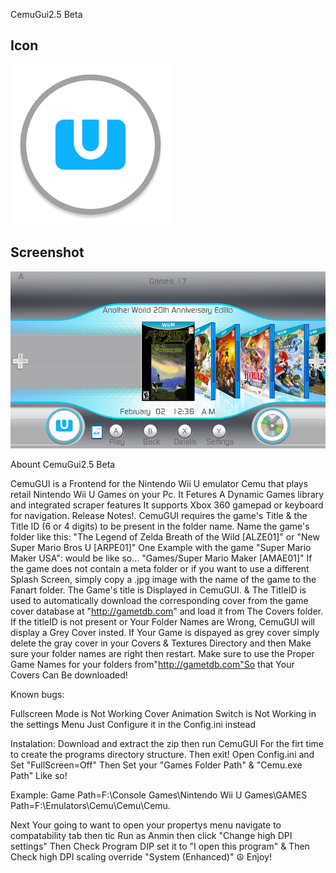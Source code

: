 CemuGui2.5 Beta

## Icon
![Screenshot](https://github.com/jackrabbit72380/CemuGUI/blob/main/config.png)

## Screenshot
![Screenshot](https://github.com/jackrabbit72380/CemuGUI/blob/main/Screenshot.png)

Abount CemuGui2.5 Beta

CemuGUI is a Frontend for the Nintendo Wii U emulator Cemu that plays retail Nintendo Wii U Games on your Pc.
It Fetures A Dynamic Games library and integrated scraper features
It supports Xbox 360 gamepad or keyboard for navigation.
Release Notes!.
CemuGUI requires the game's Title & the Title ID (6 or 4 digits) to be present in the folder name.
Name the game's folder like this:
"The Legend of Zelda Breath of the Wild [ALZE01]"
or "New Super Mario Bros U [ARPE01]"
One Example with the game "Super Mario Maker USA": would be like so...
"Games/Super Mario Maker [AMAE01]"
If the game does not contain a meta folder or if you want to use a different Splash Screen, simply copy a .jpg image with the name of the game to the Fanart folder.
The Game's title is Displayed in CemuGUI.
& The TitleID is used to automatically download the corresponding cover from the game cover database at "http://gametdb.com" and load it from The Covers folder.
If the titleID is not present or Your Folder Names are Wrong, CemuGUI will display a Grey Cover insted.
If Your Game is dispayed as grey cover simply delete the gray cover in your Covers & Textures Directory and then Make sure your folder names are right then restart.
Make sure to use the Proper Game Names for your folders from"http://gametdb.com"So that Your Covers Can Be downloaded!

Known bugs:

Fullscreen Mode is Not Working
Cover Animation Switch is Not Working in the settings Menu
Just Configure it in the Config.ini instead

Instalation:
Download and extract the zip then run CemuGUI For the firt time to create the programs directory structure. Then exit!
Open Config.ini and Set "FullScreen=Off" Then Set your "Games Folder Path" & "Cemu.exe Path" Like so!

Example:
Game Path=F:\Console Games\Nintendo Wii U Games\GAMES
Path=F:\Emulators\Cemu\Cemu\Cemu.

Next Your going to want to open your propertys menu navigate to compatability tab then tic Run as Anmin then click "Change high DPI settings"
Then Check Program DIP set it to "I open this program"
& Then Check high DPI scaling override "System (Enhanced)"
☮ Enjoy!
